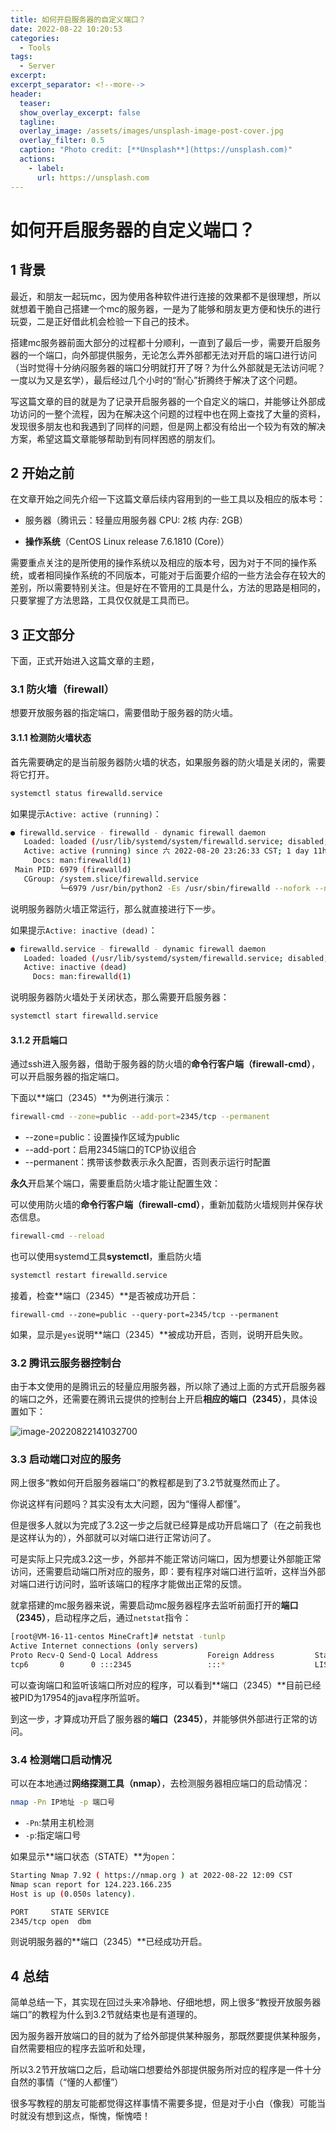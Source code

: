 ```yaml
---
title: 如何开启服务器的自定义端口？
date: 2022-08-22 10:20:53
categories:
  - Tools
tags:
  - Server
excerpt: 
excerpt_separator: <!--more-->
header:
  teaser: 
  show_overlay_excerpt: false
  tagline: 
  overlay_image: /assets/images/unsplash-image-post-cover.jpg
  overlay_filter: 0.5
  caption: "Photo credit: [**Unsplash**](https://unsplash.com)"
  actions:
    - label: 
      url: https://unsplash.com
---
```

# 如何开启服务器的自定义端口？
<!-- 摘要内容（首页显示） -->
## 1 背景

最近，和朋友一起玩mc，因为使用各种软件进行连接的效果都不是很理想，所以就想着干脆自己搭建一个mc的服务器，一是为了能够和朋友更方便和快乐的进行玩耍，二是正好借此机会检验一下自己的技术。

搭建mc服务器前面大部分的过程都十分顺利，一直到了最后一步，需要开启服务器的一个端口，向外部提供服务，无论怎么弄外部都无法对开启的端口进行访问（当时觉得十分纳闷服务器的端口分明就打开了呀？为什么外部就是无法访问呢？一度以为又是玄学），最后经过几个小时的“耐心”折腾终于解决了这个问题。

写这篇文章的目的就是为了记录开启服务器的一个自定义的端口，并能够让外部成功访问的一整个流程，因为在解决这个问题的过程中也在网上查找了大量的资料，发现很多朋友也和我遇到了同样的问题，但是网上都没有给出一个较为有效的解决方案，希望这篇文章能够帮助到有同样困惑的朋友们。

<!--more-->
<!-- 正文内容 -->
## 2 开始之前

在文章开始之间先介绍一下这篇文章后续内容用到的一些工具以及相应的版本号：

- 服务器（腾讯云：轻量应用服务器 CPU: 2核 内存: 2GB）

- **操作系统**（CentOS Linux release 7.6.1810 (Core)）

需要重点关注的是所使用的操作系统以及相应的版本号，因为对于不同的操作系统，或者相同操作系统的不同版本，可能对于后面要介绍的一些方法会存在较大的差别，所以需要特别关注。但是好在不管用的工具是什么，方法的思路是相同的，只要掌握了方法思路，工具仅仅就是工具而已。

## 3 正文部分

下面，正式开始进入这篇文章的主题，

### 3.1 防火墙（firewall）

想要开放服务器的指定端口，需要借助于服务器的防火墙。

#### 3.1.1 检测防火墙状态

首先需要确定的是当前服务器防火墙的状态，如果服务器的防火墙是关闭的，需要将它打开。

```bash
systemctl status firewalld.service
```

如果提示`Active: active (running)`：

```bash
● firewalld.service - firewalld - dynamic firewall daemon
   Loaded: loaded (/usr/lib/systemd/system/firewalld.service; disabled; vendor preset: enabled)
   Active: active (running) since 六 2022-08-20 23:26:33 CST; 1 day 11h ago
     Docs: man:firewalld(1)
 Main PID: 6979 (firewalld)
   CGroup: /system.slice/firewalld.service
           └─6979 /usr/bin/python2 -Es /usr/sbin/firewalld --nofork --nopid
```

说明服务器防火墙正常运行，那么就直接进行下一步。

如果提示`Active: inactive (dead)`：

```bash
● firewalld.service - firewalld - dynamic firewall daemon
   Loaded: loaded (/usr/lib/systemd/system/firewalld.service; disabled; vendor preset: enabled)
   Active: inactive (dead)
     Docs: man:firewalld(1)
```

说明服务器防火墙处于关闭状态，那么需要开启服务器：

```bash
systemctl start firewalld.service
```

#### 3.1.2 开启端口

通过ssh进入服务器，借助于服务器的防火墙的**命令行客户端（firewall-cmd）**，可以开启服务器的指定端口。

下面以**端口（2345）**为例进行演示：

```bash
firewall-cmd --zone=public --add-port=2345/tcp --permanent
```

- --zone=public：设置操作区域为public
- --add-port：启用2345端口的TCP协议组合
- --permanent：携带该参数表示永久配置，否则表示运行时配置

**永久**开启某个端口，需要重启防火墙才能让配置生效：

可以使用防火墙的**命令行客户端（firewall-cmd）**，重新加载防火墙规则并保存状态信息。

```bash
firewall-cmd --reload
```

也可以使用systemd工具**systemctl**，重启防火墙

```bash
systemctl restart firewalld.service
```

接着，检查**端口（2345）**是否被成功开启：

```
firewall-cmd --zone=public --query-port=2345/tcp --permanent
```

如果，显示是`yes`说明**端口（2345）**被成功开启，否则，说明开启失败。

### 3.2 腾讯云服务器控制台

由于本文使用的是腾讯云的轻量应用服务器，所以除了通过上面的方式开启服务器的端口之外，还需要在腾讯云提供的控制台上开启**相应的端口（2345）**，具体设置如下：

![image-20220822141032700](https://raw.githubusercontent.com/Yapwn/BlogDataBase/master/Obsidianimage-20220822141032700.png)

### 3.3 启动端口对应的服务

网上很多“教如何开启服务器端口”的教程都是到了3.2节就戛然而止了。

你说这样有问题吗？其实没有太大问题，因为“懂得人都懂”。

但是很多人就以为完成了3.2这一步之后就已经算是成功开启端口了（在之前我也是这样认为的），外部就可以对端口进行正常访问了。

可是实际上只完成3.2这一步，外部并不能正常访问端口，因为想要让外部能正常访问，还需要启动端口所对应的服务，即：要有程序对端口进行监听，这样当外部对端口进行访问时，监听该端口的程序才能做出正常的反馈。

就拿搭建的mc服务器来说，需要启动mc服务器程序去监听前面打开的**端口（2345）**，启动程序之后，通过`netstat`指令：

```bash
[root@VM-16-11-centos MineCraft]# netstat -tunlp
Active Internet connections (only servers)
Proto Recv-Q Send-Q Local Address           Foreign Address         State       PID/Program name
tcp6       0      0 :::2345                 :::*                    LISTEN      17954/java
```

可以查询端口和监听该端口所对应的程序，可以看到**端口（2345）**目前已经被PID为17954的java程序所监听。

到这一步，才算成功开启了服务器的**端口（2345）**，并能够供外部进行正常的访问。

### 3.4 检测端口启动情况

可以在本地通过**网络探测工具（nmap）**，去检测服务器相应端口的启动情况：

```bash
nmap -Pn IP地址 -p 端口号
```

- `-Pn`:禁用主机检测
- `-p`:指定端口号

如果显示**端口状态（STATE）**为`open`：

```bash
Starting Nmap 7.92 ( https://nmap.org ) at 2022-08-22 12:09 CST
Nmap scan report for 124.223.166.235
Host is up (0.050s latency).

PORT     STATE SERVICE
2345/tcp open  dbm
```

则说明服务器的**端口（2345）**已经成功开启。

## 4 总结

简单总结一下，其实现在回过头来冷静地、仔细地想，网上很多“教授开放服务器端口”的教程为什么到3.2节就结束也是有道理的。

因为服务器开放端口的目的就为了给外部提供某种服务，那既然要提供某种服务，自然需要相应的程序去监听和处理，

所以3.2节开放端口之后，启动端口想要给外部提供服务所对应的程序是一件十分自然的事情（“懂的人都懂”）

很多写教程的朋友可能都觉得这样事情不需要多提，但是对于小白（像我）可能当时就没有想到这点，惭愧，惭愧唔！